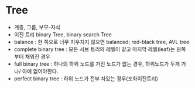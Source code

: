 # Tree
* 계층, 그룹, 부모-자식
* 이진 트리 binary Tree, binary search Tree
* balance : 한 쪽으로 너무 치우치지 않으면 balanced; red-black tree, AVL tree
* complete binary tree : 모든 서브 트리의 레벨이 같고 마지막 레벨(leaf)는 왼쪽부터 채워진 경우
* full binary tree : 하나의 하위 노드를 가진 노드가 없는 경우, 하위노드가 두개 거나/ 아예 없어야한다.
* perfect binary tree : 하위 노드가 전부 차있는 경우(포화이진트리)
